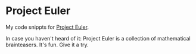 # Project Euler

My code snippts for [Project Euler](https://projecteuler.net/).

In case you haven't heard of it: Project Euler is a collection of mathematical brainteasers.
It's fun.
Give it a try.
